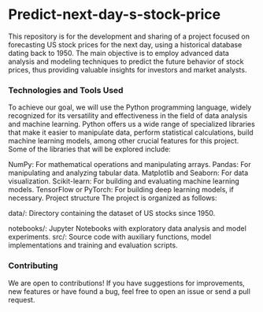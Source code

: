 # Predict-next-day-s-stock-price


This repository is for the development and sharing of a project focused on forecasting US stock prices for the next day, using a historical database dating back to 1950. The main objective is to employ advanced data analysis and modeling techniques to predict the future behavior of stock prices, thus providing valuable insights for investors and market analysts.

### Technologies and Tools Used

To achieve our goal, we will use the Python programming language, widely recognized for its versatility and effectiveness in the field of data analysis and machine learning. Python offers us a wide range of specialized libraries that make it easier to manipulate data, perform statistical calculations, build machine learning models, among other crucial features for this project. Some of the libraries that will be explored include:

NumPy: For mathematical operations and manipulating arrays.
Pandas: For manipulating and analyzing tabular data.
Matplotlib and Seaborn: For data visualization.
Scikit-learn: For building and evaluating machine learning models.
TensorFlow or PyTorch: For building deep learning models, if necessary.
Project structure
The project is organized as follows:

data/: Directory containing the dataset of US stocks since 1950.

notebooks/: Jupyter Notebooks with exploratory data analysis and model experiments.
src/: Source code with auxiliary functions, model implementations and training and evaluation scripts.

### Contributing
We are open to contributions! If you have suggestions for improvements, new features or have found a bug, feel free to open an issue or send a pull request.
